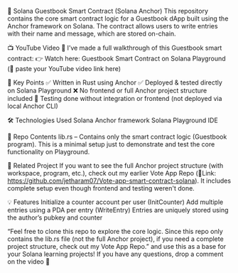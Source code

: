 📝 Solana Guestbook Smart Contract (Solana Anchor)
This repository contains the core smart contract logic for a Guestbook dApp built using the Anchor framework on Solana.
The contract allows users to write entries with their name and message, which are stored on-chain.

📺 YouTube Video
🎥 I’ve made a full walkthrough of this Guestbook smart contract:
👉 Watch here: Guestbook Smart Contract on Solana Playground (🔗 paste your YouTube video link here)

📌 Key Points
✅ Written in Rust using Anchor
✅ Deployed & tested directly on Solana Playground
❌ No frontend or full Anchor project structure included
🧪 Testing done without integration or frontend (not deployed via local Anchor CLI)

🛠️ Technologies Used
Solana
Anchor framework
Solana Playground IDE

📁 Repo Contents
lib.rs – Contains only the smart contract logic (Guestbook program).
This is a minimal setup just to demonstrate and test the core functionality on Playground.

🔗 Related Project
If you want to see the full Anchor project structure (with workspace, program, etc.), check out my earlier Vote App Repo (🔗Link: https://github.com/jetharam07/Vote-app-smart-contract-solana). It includes complete setup even though frontend and testing weren't done.

💡 Features
Initialize a counter account per user (InitCounter)
Add multiple entries using a PDA per entry (WriteEntry)
Entries are uniquely stored using the author’s pubkey and counter

“Feel free to clone this repo to explore the core logic.
Since this repo only contains the lib.rs file (not the full Anchor project), if you need a complete project structure, check out my Vote App Repo.” and use this as a base for your Solana learning projects!
If you have any questions, drop a comment on the video 🚀

